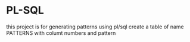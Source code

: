 # PL-SQL
this project is for generating patterns using pl/sql
create a table of name PATTERNS with columt numbers and pattern
